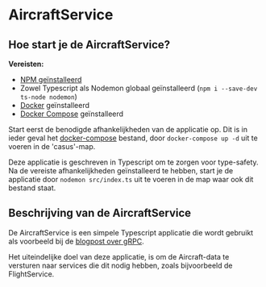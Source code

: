 # AircraftService

## Hoe start je de AircraftService?

**Vereisten:**

- [NPM geïnstalleerd](https://docs.npmjs.com/downloading-and-installing-node-js-and-npm)
- Zowel Typescript als Nodemon globaal geïnstalleerd (`npm i --save-dev ts-node nodemon`)
- [Docker](https://docs.docker.com/get-docker/) geïnstalleerd
- [Docker Compose](https://docs.docker.com/compose/install/) geïnstalleerd

Start eerst de benodigde afhankelijkheden van de applicatie op. Dit is in ieder geval
het [docker-compose](../docker-compose.yml) bestand, door `docker-compose up -d` uit te voeren in de 'casus'-map.

Deze applicatie is geschreven in Typescript om te zorgen voor type-safety. Na de vereiste afhankelijkheden geïnstalleerd te hebben, start je de applicatie door `nodemon src/index.ts` uit te voeren in de map waar ook dit bestand staat.

## Beschrijving van de AircraftService

De AircraftService is een simpele Typescript applicatie die wordt gebruikt als voorbeeld bij
de [blogpost over gRPC](../../README.md).

Het uiteindelijke doel van deze applicatie, is om de Aircraft-data te versturen naar services die dit nodig hebben, zoals bijvoorbeeld de FlightService.

